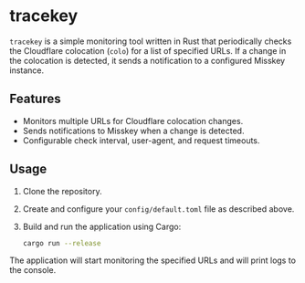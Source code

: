 # tracekey

`tracekey` is a simple monitoring tool written in Rust that periodically checks the Cloudflare colocation (`colo`) for a list of specified URLs. If a change in the colocation is detected, it sends a notification to a configured Misskey instance.

## Features

- Monitors multiple URLs for Cloudflare colocation changes.
- Sends notifications to Misskey when a change is detected.
- Configurable check interval, user-agent, and request timeouts.

## Usage

1. Clone the repository.
2. Create and configure your `config/default.toml` file as described above.
3. Build and run the application using Cargo:

    ```sh
    cargo run --release
    ```

The application will start monitoring the specified URLs and will print logs to the console.
